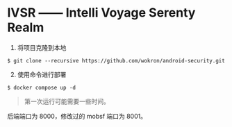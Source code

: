 # IVSR —— Intelli Voyage Serenty Realm

1. 将项目克隆到本地

```console
$ git clone --recursive https://github.com/wokron/android-security.git
```

2. 使用命令进行部署

```console
$ docker compose up -d
```

> 第一次运行可能需要一些时间。

后端端口为 8000，修改过的 mobsf 端口为 8001。
